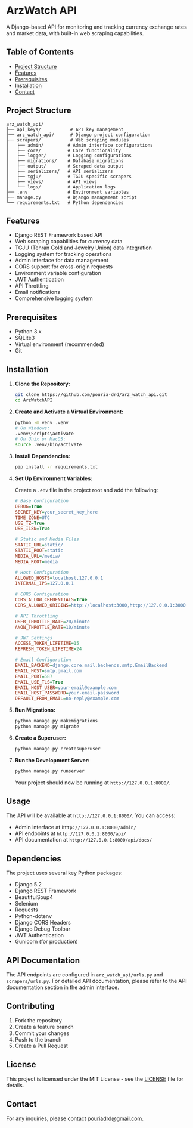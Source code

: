 # ArzWatch API

A Django-based API for monitoring and tracking currency exchange rates and market data, with built-in web scraping capabilities.

## Table of Contents

-   [Project Structure](#project-structure)
-   [Features](#features)
-   [Prerequisites](#prerequisites)
-   [Installation](#installation)
-   [Contact](#contact)

## Project Structure

```
arz_watch_api/
├── api_keys/           # API key management
├── arz_watch_api/      # Django project configuration
├── scrapers/           # Web scraping modules
│   ├── admin/         # Admin interface configurations
│   ├── core/          # Core functionality
│   ├── logger/        # Logging configurations
│   ├── migrations/    # Database migrations
│   ├── output/        # Scraped data output
│   ├── serializers/   # API serializers
│   ├── tgju/          # TGJU specific scrapers
│   ├── views/         # API views
│   └── logs/          # Application logs
├── .env               # Environment variables
├── manage.py          # Django management script
└── requirements.txt   # Python dependencies
```

## Features

-   Django REST Framework based API
-   Web scraping capabilities for currency data
-   TGJU (Tehran Gold and Jewelry Union) data integration
-   Logging system for tracking operations
-   Admin interface for data management
-   CORS support for cross-origin requests
-   Environment variable configuration
-   JWT Authentication
-   API Throttling
-   Email notifications
-   Comprehensive logging system

## Prerequisites

-   Python 3.x
-   SQLite3
-   Virtual environment (recommended)
-   Git

## Installation

1. **Clone the Repository:**

    ```bash
    git clone https://github.com/pouria-drd/arz_watch_api.git
    cd ArzWatchAPI
    ```

2. **Create and Activate a Virtual Environment:**

    ```bash
    python -m venv .venv
    # On Windows:
    .venv\Scripts\activate
    # On Unix or MacOS:
    source .venv/bin/activate
    ```

3. **Install Dependencies:**

    ```bash
    pip install -r requirements.txt
    ```

4. **Set Up Environment Variables:**

    Create a `.env` file in the project root and add the following:

    ```ini
    # Base Configuration
    DEBUG=True
    SECRET_KEY=your_secret_key_here
    TIME_ZONE=UTC
    USE_TZ=True
    USE_I18N=True

    # Static and Media Files
    STATIC_URL=static/
    STATIC_ROOT=static
    MEDIA_URL=/media/
    MEDIA_ROOT=media

    # Host Configuration
    ALLOWED_HOSTS=localhost,127.0.0.1
    INTERNAL_IPS=127.0.0.1

    # CORS Configuration
    CORS_ALLOW_CREDENTIALS=True
    CORS_ALLOWED_ORIGINS=http://localhost:3000,http://127.0.0.1:3000

    # API Throttling
    USER_THROTTLE_RATE=20/minute
    ANON_THROTTLE_RATE=10/minute

    # JWT Settings
    ACCESS_TOKEN_LIFETIME=15
    REFRESH_TOKEN_LIFETIME=24

    # Email Configuration
    EMAIL_BACKEND=django.core.mail.backends.smtp.EmailBackend
    EMAIL_HOST=smtp.gmail.com
    EMAIL_PORT=587
    EMAIL_USE_TLS=True
    EMAIL_HOST_USER=your-email@example.com
    EMAIL_HOST_PASSWORD=your-email-password
    DEFAULT_FROM_EMAIL=no-reply@example.com
    ```

5. **Run Migrations:**

    ```bash
    python manage.py makemigrations
    python manage.py migrate
    ```

6. **Create a Superuser:**

    ```bash
    python manage.py createsuperuser
    ```

7. **Run the Development Server:**

    ```bash
    python manage.py runserver
    ```

    Your project should now be running at `http://127.0.0.1:8000/`.

## Usage

The API will be available at `http://127.0.0.1:8000/`. You can access:

-   Admin interface at `http://127.0.0.1:8000/admin/`
-   API endpoints at `http://127.0.0.1:8000/api/`
-   API documentation at `http://127.0.0.1:8000/api/docs/`

## Dependencies

The project uses several key Python packages:

-   Django 5.2
-   Django REST Framework
-   BeautifulSoup4
-   Selenium
-   Requests
-   Python-dotenv
-   Django CORS Headers
-   Django Debug Toolbar
-   JWT Authentication
-   Gunicorn (for production)

## API Documentation

The API endpoints are configured in `arz_watch_api/urls.py` and `scrapers/urls.py`. For detailed API documentation, please refer to the API documentation section in the admin interface.

## Contributing

1. Fork the repository
2. Create a feature branch
3. Commit your changes
4. Push to the branch
5. Create a Pull Request

## License

This project is licensed under the MIT License - see the [LICENSE](LICENSE) file for details.

## Contact

For any inquiries, please contact [pouriadrd@gmail.com](mailto:pouriadrd@gmail.com).
